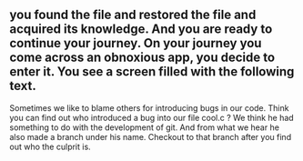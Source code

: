 you found the file and restored the file and acquired its knowledge.
And you are ready to continue your journey.
On your journey you come across an obnoxious app, you decide to enter it.
You see a screen filled with the following text.
-------------------------------------------------------------------------
 Sometimes we like to blame others for introducing bugs in our code. 
 Think you can find out who introduced a bug into our file cool.c ? 
 We think he had something to do with the development of git.
 And from what we hear he also made a branch under his name.
 Checkout to that branch after you find out who the culprit is. 

